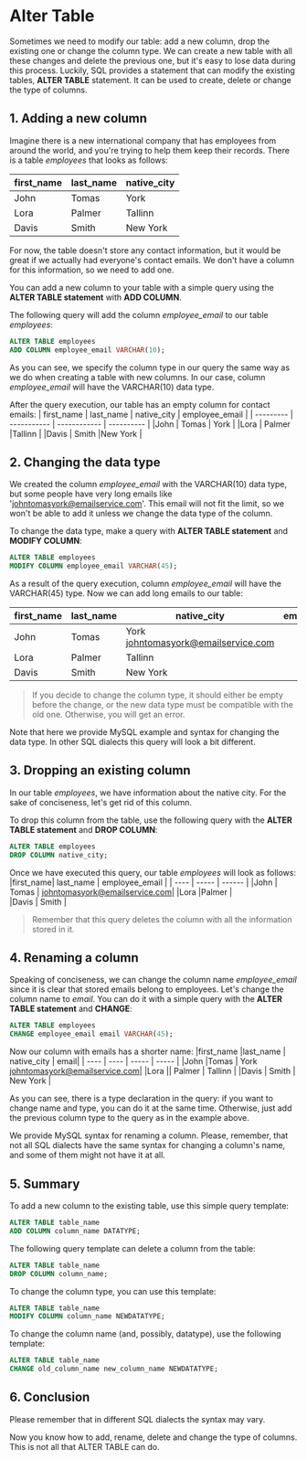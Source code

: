 # Alter Table

Sometimes we need to modify our table: add a new column, drop the existing one or change the column type. We can create a new table with all these changes and delete the previous one, but it's easy to lose data during this process. Luckily, SQL provides a statement that can modify the existing tables, **ALTER TABLE** statement. It can be used to create, delete or change the type of columns.

## 1. Adding a new column

Imagine there is a new international company that has employees from around the world, and you're trying to help them keep their records. There is a table *employees* that looks as follows:

| first_name |	last_name |	native_city|
| ---- | ---- | ---- |
|John| 	Tomas |	York|
|Lora |	Palmer| 	Tallinn|
|Davis 	|Smith 	|New York|

For now, the table doesn't store any contact information, but it would be great if we actually had everyone's contact emails. We don't have a column for this information, so we need to add one.

You can add a new column to your table with a simple query using the **ALTER TABLE statement** with **ADD COLUMN**.

The following query will add the column *employee\_email* to our table *employees*:
```sql
ALTER TABLE employees 
ADD COLUMN employee_email VARCHAR(10);
```
As you can see, we specify the column type in our query the same way as we do when creating a table with new columns. In our case, column *employee\_email* will have the VARCHAR(10) data type.

After the query execution, our table has an empty column for contact emails:
| first_name 	| last_name | 	native_city | 	employee_email |
| --------- | ----------- | ------------ | ---------- |
|John |	Tomas |	York 	|
|Lora |	Palmer 	|Tallinn 	|
|Davis |	Smith 	|New York 	|

## 2. Changing the data type

We created the column *employee\_email* with the VARCHAR(10) data type, but some people have very long emails like 'johntomasyork@emailservice.com'. This email will not fit the limit, so we won't be able to add it unless we change the data type of the column.

To change the data type, make a query with **ALTER TABLE statement** and **MODIFY COLUMN**:
```sql
ALTER TABLE employees 
MODIFY COLUMN employee_email VARCHAR(45); 
```

As a result of the query execution, column *employee\_email* will have the VARCHAR(45) type. Now we can add long emails to our table:

|first_name |	last_name |native_city 	|employee_email|
| ------ | ------ | ------ | ------ |
|John |	Tomas |	York 	johntomasyork@emailservice.com|
|Lora |	Palmer |	Tallinn 	|
|Davis |	Smith |	New York |	

> If you decide to change the column type, it should either be empty before the change, or the new data type must be compatible with the old one. Otherwise, you will get an error.

Note that here we provide MySQL example and syntax for changing the data type. In other SQL dialects this query will look a bit different.

## 3. Dropping an existing column

In our table *employees*, we have information about the native city. For the sake of conciseness, let's get rid of this column.

To drop this column from the table, use the following query with the **ALTER TABLE statement** and **DROP COLUMN**:
```sql
ALTER TABLE employees 
DROP COLUMN native_city; 
```

Once we have executed this query, our table *employees* will look as follows:
|first_name| 	last_name |	employee_email | 
| ---- | ----- | ------ |
|John |	Tomas |	johntomasyork@emailservice.com|
|Lora 	|Palmer |	
|Davis |	Smith 	|

> Remember that this query deletes the column with all the information stored in it.

## 4. Renaming a column

Speaking of conciseness, we can change the column name *employee\_email* since it is clear that stored emails belong to employees.
Let's change the column name to *email*. You can do it with a simple query with the **ALTER TABLE statement** and **CHANGE**:
```sql
ALTER TABLE employees
CHANGE employee_email email VARCHAR(45); 
```

Now our column with emails has a shorter name:
|first_name 	|last_name |	native_city |	email|
| ---- | ---- | ----- | ----- |
|John 	|Tomas |	York 	johntomasyork@emailservice.com|
|Lora ||	Palmer |	Tallinn 	|
|Davis |	Smith |	New York 	|

As you can see, there is a type declaration in the query: if you want to change name and type, you can do it at the same time. Otherwise, just add the previous column type to the query as in the example above.

We provide MySQL syntax for renaming a column. Please, remember, that not all SQL dialects have the same syntax for changing a column's name, and some of them might not have it at all.

## 5. Summary

To add a new column to the existing table, use this simple query template:
```sql
ALTER TABLE table_name
ADD COLUMN column_name DATATYPE; 
```
The following query template can delete a column from the table:
```sql
ALTER TABLE table_name
DROP COLUMN column_name; 
```
To change the column type, you can use this template:
```sql
ALTER TABLE table_name 
MODIFY COLUMN column_name NEWDATATYPE; 
```
To change the column name (and, possibly, datatype), use the following template:
```sql
ALTER TABLE table_name
CHANGE old_column_name new_column_name NEWDATATYPE; 
```

## 6. Conclusion

Please remember that in different SQL dialects the syntax may vary.

Now you know how to add, rename, delete and change the type of columns. This is not all that ALTER TABLE can do.
